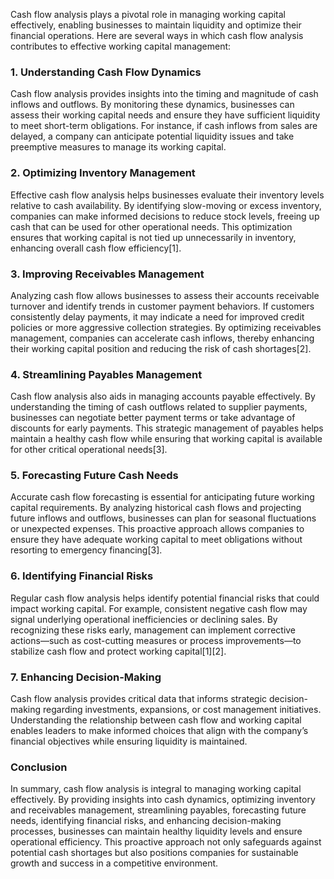 Cash flow analysis plays a pivotal role in managing working capital effectively, enabling businesses to maintain liquidity and optimize their financial operations. Here are several ways in which cash flow analysis contributes to effective working capital management:

### 1. **Understanding Cash Flow Dynamics**

Cash flow analysis provides insights into the timing and magnitude of cash inflows and outflows. By monitoring these dynamics, businesses can assess their working capital needs and ensure they have sufficient liquidity to meet short-term obligations. For instance, if cash inflows from sales are delayed, a company can anticipate potential liquidity issues and take preemptive measures to manage its working capital.

### 2. **Optimizing Inventory Management**

Effective cash flow analysis helps businesses evaluate their inventory levels relative to cash availability. By identifying slow-moving or excess inventory, companies can make informed decisions to reduce stock levels, freeing up cash that can be used for other operational needs. This optimization ensures that working capital is not tied up unnecessarily in inventory, enhancing overall cash flow efficiency[1].

### 3. **Improving Receivables Management**

Analyzing cash flow allows businesses to assess their accounts receivable turnover and identify trends in customer payment behaviors. If customers consistently delay payments, it may indicate a need for improved credit policies or more aggressive collection strategies. By optimizing receivables management, companies can accelerate cash inflows, thereby enhancing their working capital position and reducing the risk of cash shortages[2].

### 4. **Streamlining Payables Management**

Cash flow analysis also aids in managing accounts payable effectively. By understanding the timing of cash outflows related to supplier payments, businesses can negotiate better payment terms or take advantage of discounts for early payments. This strategic management of payables helps maintain a healthy cash flow while ensuring that working capital is available for other critical operational needs[3].

### 5. **Forecasting Future Cash Needs**

Accurate cash flow forecasting is essential for anticipating future working capital requirements. By analyzing historical cash flows and projecting future inflows and outflows, businesses can plan for seasonal fluctuations or unexpected expenses. This proactive approach allows companies to ensure they have adequate working capital to meet obligations without resorting to emergency financing[3].

### 6. **Identifying Financial Risks**

Regular cash flow analysis helps identify potential financial risks that could impact working capital. For example, consistent negative cash flow may signal underlying operational inefficiencies or declining sales. By recognizing these risks early, management can implement corrective actions—such as cost-cutting measures or process improvements—to stabilize cash flow and protect working capital[1][2].

### 7. **Enhancing Decision-Making**

Cash flow analysis provides critical data that informs strategic decision-making regarding investments, expansions, or cost management initiatives. Understanding the relationship between cash flow and working capital enables leaders to make informed choices that align with the company’s financial objectives while ensuring liquidity is maintained.

### Conclusion

In summary, cash flow analysis is integral to managing working capital effectively. By providing insights into cash dynamics, optimizing inventory and receivables management, streamlining payables, forecasting future needs, identifying financial risks, and enhancing decision-making processes, businesses can maintain healthy liquidity levels and ensure operational efficiency. This proactive approach not only safeguards against potential cash shortages but also positions companies for sustainable growth and success in a competitive environment.
